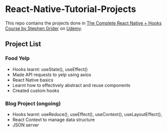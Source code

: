 # React-Native-Tutorial-Projects

This repo contains the projects done in [The Complete React Native + Hooks Course by Stephen Grider](https://www.udemy.com/course/the-complete-react-native-and-redux-course/) on [Udemy](https://www.udemy.com/).

## Project List

### Food Yelp

* Hooks learnt: useState(), useEffect()
* Made API requests to yelp using axios
* React Native basics
* Learnt how to effectively abstract and reuse components
* Created custom hooks

### Blog Project (ongoing)

* Hooks learnt: useReduce(), useEffect(), useContext(), useLayoutEffect(),
* React Context to manage data structure
* JSON server

